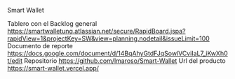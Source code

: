 Smart Wallet

Tablero con el Backlog general https://smartwalletunq.atlassian.net/secure/RapidBoard.jspa?rapidView=1&projectKey=SW&view=planning.nodetail&issueLimit=100
Documento de reporte https://docs.google.com/document/d/14BqAhyGtdFJqSowlVCviIaL7_iKwXh0t/edit
Repositorio https://github.com/lmaroso/Smart-Wallet
Url del producto https://smart-wallet.vercel.app/
